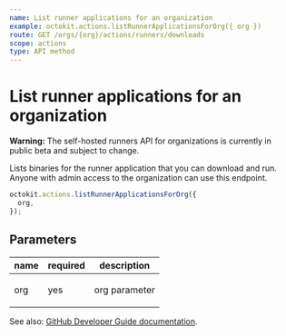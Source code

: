```yaml
---
name: List runner applications for an organization
example: octokit.actions.listRunnerApplicationsForOrg({ org })
route: GET /orgs/{org}/actions/runners/downloads
scope: actions
type: API method
---
```


# List runner applications for an organization

**Warning:** The self-hosted runners API for organizations is currently in public beta and subject to change.

Lists binaries for the runner application that you can download and run. Anyone with admin access to the organization can use this endpoint.

```js
octokit.actions.listRunnerApplicationsForOrg({
  org,
});
```

## Parameters

<table>
  <thead>
    <tr>
      <th>name</th>
      <th>required</th>
      <th>description</th>
    </tr>
  </thead>
  <tbody>
    <tr><td>org</td><td>yes</td><td>

org parameter

</td></tr>
  </tbody>
</table>

See also: [GitHub Developer Guide documentation](https://developer.github.com/v3/actions/self-hosted-runners/#list-runner-applications-for-an-organization).
